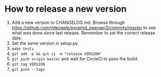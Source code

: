 # How to release a new version

1. Add a new version to CHANGELOG.md. Browse through https://github.com/niteoweb/pyramid_openapi3/commits/master to see what was done since last release. Remember to set the correct release date.
1. Set the same version in setup.py.
1. `make tests`
1. `git add -p && git ci -m "release VERSION"`
1. `git push origin master` and wait for CircleCI to pass the build.
1. `git tag VERSION`
1. `git push --tags`
